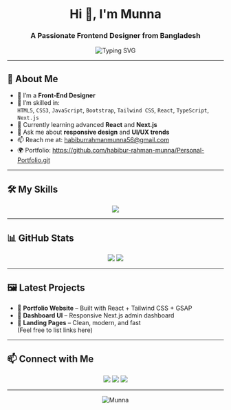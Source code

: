 <!-- Profile Header -->
<h1 align="center">Hi 👋, I'm Munna</h1>
<h3 align="center">A Passionate Frontend Designer from Bangladesh</h3>


<!-- Typing Animation -->
<p align="center">
  <img src="https://readme-typing-svg.demolab.com/?lines=Front-End+Designer;JS+Developer;React+%7C+Next.js+%7C+Tailwind+CSS&center=true&width=500&height=50&color=58A6FF&vCenter=true&pause=1000&size=22" alt="Typing SVG" />
</p>

---

## 🚀 About Me

- 💼 I’m a **Front-End Designer**
- 🧠 I’m skilled in:  
  `HTML5`, `CSS3`, `JavaScript`, `Bootstrap`, `Tailwind CSS`, `React`, `TypeScript`, `Next.js`
- 🌱 Currently learning advanced **React** and **Next.js**
- 💬 Ask me about **responsive design** and **UI/UX trends**
- 📫 Reach me at: habiburrahmanmunna56@gmail.com
- 🌍 Portfolio: https://github.com/habibur-rahman-munna/Personal-Portfolio.git

---

## 🛠️ My Skills

<p align="center">
  <img src="https://skillicons.dev/icons?i=html,css,js,bootstrap,tailwind,react,ts,nextjs" />
</p>

---

## 📊 GitHub Stats

<p align="center">
  <img src="https://github-readme-stats.vercel.app/api?username=your-github-username&show_icons=true&theme=tokyonight" />
  <img src="https://github-readme-streak-stats.herokuapp.com/?user=your-github-username&theme=tokyonight" />
</p>

---

## 🖼️ Latest Projects

- 🎨 **Portfolio Website** – Built with React + Tailwind CSS + GSAP  
- 🧾 **Dashboard UI** – Responsive Next.js admin dashboard  
- 📄 **Landing Pages** – Clean, modern, and fast  
(Feel free to list links here)

---

## 📫 Connect with Me

<p align="center">
  <a href="www.linkedin.com/in/habibur-rahman-munna-447a6734b"><img src="https://skillicons.dev/icons?i=linkedin" /></a>
  <a href="[https://twitter.com/yourprofile](https://x.com/habibirrahman56)"><img src="https://skillicons.dev/icons?i=twitter" /></a>
  <a href="habiburrahmanmunna56@gmail.com"><img src="https://skillicons.dev/icons?i=gmail" /></a>
</p>

---

<p align="center">
  <img src="https://komarev.com/ghpvc/?username=your-github-username&label=Profile%20views&color=0e75b6&style=flat" alt="Munna" />
</p>
